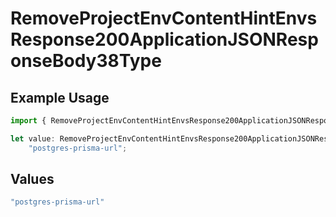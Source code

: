 # RemoveProjectEnvContentHintEnvsResponse200ApplicationJSONResponseBody38Type

## Example Usage

```typescript
import { RemoveProjectEnvContentHintEnvsResponse200ApplicationJSONResponseBody38Type } from "@simplesagar/vercel/models/removeprojectenvop.js";

let value: RemoveProjectEnvContentHintEnvsResponse200ApplicationJSONResponseBody38Type =
    "postgres-prisma-url";
```

## Values

```typescript
"postgres-prisma-url"
```